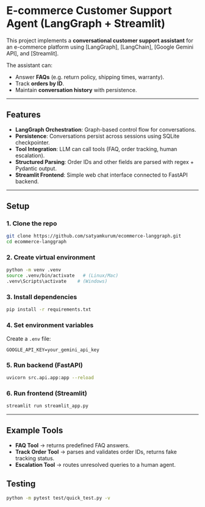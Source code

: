 # E-commerce Customer Support Agent (LangGraph + Streamlit)

This project implements a **conversational customer support assistant** for an e-commerce platform using [LangGraph], [LangChain], [Google Gemini API], and [Streamlit].

The assistant can:
- Answer **FAQs** (e.g. return policy, shipping times, warranty).
- Track **orders by ID**.
- Maintain **conversation history** with persistence.

---

## Features
- **LangGraph Orchestration**: Graph-based control flow for conversations.
- **Persistence**: Conversations persist across sessions using SQLite checkpointer.
- **Tool Integration**: LLM can call tools (FAQ, order tracking, human escalation).
- **Structured Parsing**: Order IDs and other fields are parsed with regex + Pydantic output.
- **Streamlit Frontend**: Simple web chat interface connected to FastAPI backend.

---


## Setup

### 1. Clone the repo
```bash
git clone https://github.com/satyamkurum/ecommerce-langgraph.git
cd ecommerce-langgraph
```

### 2. Create virtual environment
```bash
python -m venv .venv
source .venv/bin/activate   # (Linux/Mac)
.venv\Scripts\activate    # (Windows)
```

### 3. Install dependencies
```bash
pip install -r requirements.txt
```

### 4. Set environment variables
Create a `.env` file:
```
GOOGLE_API_KEY=your_gemini_api_key
```

### 5. Run backend (FastAPI)
```bash
uvicorn src.api.app:app --reload
```

### 6. Run frontend (Streamlit)
```bash
streamlit run streamlit_app.py
```

---

##  Example Tools
- **FAQ Tool** → returns predefined FAQ answers.
- **Track Order Tool** → parses and validates order IDs, returns fake tracking status.
- **Escalation Tool** → routes unresolved queries to a human agent.


##  Testing

```bash
python -m pytest test/quick_test.py -v
```







